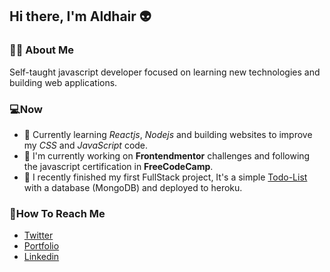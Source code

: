 ## Hi there, I'm Aldhair 👽

### 👨‍💻 About Me
Self-taught javascript developer focused on learning new technologies and building web applications.

### 💻Now
- 🌱 Currently learning *Reactjs*, *Nodejs* and building websites to improve my *CSS* and *JavaScript* code.
- 🔭 I'm currently working on **Frontendmentor** challenges and following the javascript certification in **FreeCodeCamp**.
- 🔨 I recently finished my first FullStack project, It's a simple [Todo-List](https://evening-scrubland-30594.herokuapp.com/) with a database (MongoDB) and deployed to heroku.

### 👻How To Reach Me
- [Twitter](https://twitter.com/aldhairescobar_)
- [Portfolio](https://aldhairescobar.netlify.app/)
- [Linkedin](https://www.linkedin.com/in/aldhair-escobar-7820171a6/)

<!--
**aldhairescobar/aldhairescobar** is a ✨ _special_ ✨ repository because its `README.md` (this file) appears on your GitHub profile.

Here are some ideas to get you started:

- 🔭 I’m currently working on ...
- 🌱 I’m currently learning ...
- 👯 I’m looking to collaborate on ...
- 🤔 I’m looking for help with ...
- 💬 Ask me about ...
- 📫 How to reach me: ...
- 😄 Pronouns: ...
- ⚡ Fun fact: ...
-->
